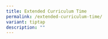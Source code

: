 ```yaml
---
title: Extended Curriculum Time
permalink: /extended-curriculum-time/
variant: tiptap
description: ""
---
```

